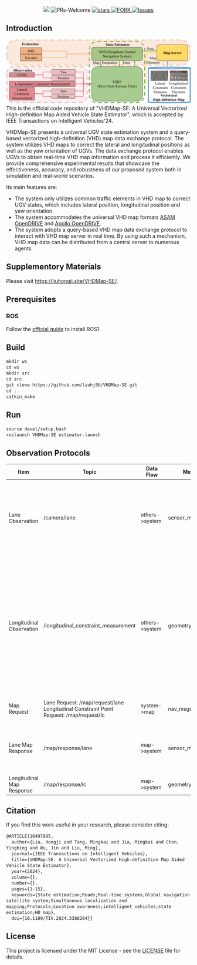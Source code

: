 <div align="center">
<a href="https://ieeexplore.ieee.org/document/10497895"><img src="https://img.shields.io/badge/paper_link-IEEE_Xplore-004088.svg"/></a>
</a>
<a ><img alt="PRs-Welcome" src="https://img.shields.io/badge/PRs-Welcome-red" /></a>
<a href="https://github.com/liuhj86/VHDMap-SE/stargazers">
<img alt="stars" src="https://img.shields.io/github/stars/liuhj86/VHDMap-SE" />
</a>
<a href="https://github.com/liuhj86/VHDMap-SE/network/members">
<img alt="FORK" src="https://img.shields.io/github/forks/liuhj86/VHDMap-SE?color=FF8000" />
</a>
<a href="https://github.com/liuhj86/VHDMap-SE/issues">
<img alt="Issues" src="https://img.shields.io/github/issues/liuhj86/VHDMap-SE?color=0088ff"/>
</a>
</div>

## Introduction
![overview](./docs/system.png)
This is the official code repository of "VHDMap-SE: A Universal Vectorized High-definition Map Aided Vehicle State Estimator", which is accepted by IEEE Transactions on Intelligent Vehicles'24.

VHDMap-SE presents a universal UGV state estimation system and a query-based vectorized high-definition (VHD) map data exchange protocol. The system utilizes VHD maps to correct the lateral and longitudinal positions as well as the yaw orientation of UGVs. The data exchange protocol enables UGVs to obtain real-time VHD map information and process it efficiently. We provide comprehensive experimental results that showcase the effectiveness, accuracy, and robustness of our proposed system both in simulation and real-world scenarios. 

Its main features are:
+ The system only utilizes common traffic elements in VHD map to correct UGV states, which includes lateral position, longitudinal position and yaw orientation. 
+ The system accommodates the universal VHD map formats [ASAM OpenDRIVE](https://www.asam.net/standards/detail/opendrive/) and [Apollo OpenDRIVE](https://github.com/ApolloAuto/apollo/tree/master).
+ The system adopts a query-based VHD map data exchange protocol to interact with VHD map server in real time. By using such a mechanism, VHD map data can be distributed from a central server to numerous agents.


<!-- <div align="center">
    <img src="./docs/crosswalk_detection.gif" alt="example">
</div> -->
<!-- <div align="center">
    <img src="./docs/longitudinal-update.gif" alt="example" width=600 height=300>
</div>
<div align="center">
    <img src="./docs/Lane_update.gif" alt="example" width=600 height=400>
</div>
<div align="center">
    <img src="./docs/GNSS_update.gif" alt="example" width=600 height=400>
</div>
<div align="center">
    <img src="./docs/Noised_GNSS_update.gif" alt="example" width=600 height=400>
</div> -->
## Supplementory Materials
Please visit https://liuhongji.site/VHDMap-SE/.

## Prerequisites
### ROS
Follow the [official guide](http://wiki.ros.org/ROS/Installation) to install ROS1.
<!-- ### Python Dependencies
```
pip install -r requirements.txt
``` -->
<!-- ### GTSAM
Follow the [official guide](https://gtsam.org/get_started/) to install GTSAM with [Python Bindings](https://github.com/borglab/gtsam/blob/develop/python/README.md). -->
<!-- ### OpenLane ROS Package
```angular2html
mkdir -p catkin_ws/src
cd catkin_ws/src
git clone https://github.com/qiaozhijian/openlane_bag.git
``` -->
## Build
```angular2html
mkdir ws
cd ws
mkdir src
cd src
git clone https://github.com/liuhj86/VHDMap-SE.git
cd ..
catkin_make
```

<!-- ## OpenLane Example
We validate the method based on the [OpenLane](https://github.com/OpenDriveLab/OpenLane) dataset. Users need to download this dataset and the rosbags we provide after preprocessing with [openlane_bag](https://github.com/qiaozhijian/openlane_bag.git).

Specifically, we use [PersFormer](https://github.com/OpenDriveLab/PersFormer_3DLane) to predict 3D lane markings and save them along with GT and calibration parameters ([Details](docs/annotation.md)). The camera coord sys (OpenLane) is x-front, y-left, z-up. 
However, you may feel confused if you want preprocess by yourself using [PersFormer](https://github.com/OpenDriveLab/PersFormer_3DLane). Because its camera coord sys is different from OpenLane (please refer to [issue 24](https://github.com/OpenDriveLab/OpenLane/issues/24).

Rosbag download link [[OneDrive]](https://hkustconnect-my.sharepoint.com/:u:/g/personal/zqiaoac_connect_ust_hk/EQxCBwl1Wc5Foq1wNOJ7ZKQBrNik0GK_qa7qEed_zrbGmQ?e=bYSYvk)[[Baidu Cloud]](https://pan.baidu.com/s/1Hrd8ashoiB4_f0B-iz6OHQ?pwd=2023)

Unzip the downloaded file and put it in the `OpenLane dataset` folder.
```angular2html
├── OpenLane
│   └── lane3d_1000
│       ├── rosbag
│       └── test
│       └── validation
│       └── training
```
Modify the `config/lane_mapping.yaml` file to change the dataset path.
```angular2html
dataset:
    name: "openlane"
    dataset_dir: "/media/qzj/Document/datasets/OpenLane/"
```
**Quick Start**
```
python examples/demo_mapping.py --cfg_file=config/lane_mapping.yaml
```
**Reproduce the results in the paper**
```
#In this step, users need to download the original [OpenLane](https://github.com/OpenDriveLab/OpenLane) dataset and merge it with our provided dataset.
cd src/MonoLaneMapping
# lane mapping and save the results
python examples/mapping_bm.py --cfg_file=config/lane_mapping.yaml
# evaluation of lane recall and precision
python examples/openlane_eval3d.py --cfg_file=config/lane_mapping.yaml
# lane association evaluation
python examples/lane_association.py --cfg_file config/lane_association.yaml --bm
```
**Toy example for curve fitting**
```
python examples/demo_curve_fitting.py
``` -->
## Run
```
source devel/setup.bash
roslaunch VHDMap-SE estimator.launch
```
## Observation Protocols
| Item   |  Topic | Data Flow| Message Type  | Description                                                      |
| ----- | -----| -----|-----|------------------------------------------------------------ |
| Lane Observation | /camera/lane | others->system | sensor_msgs::NavSatFix | 1. Distance to the left lane line: msg.position_covatiance[0]; <br>2. Inclination angle of the left lane line (rad): msg.position_covatiance[1];<br>3. Distance to the right lane line: msg.position_covatiance[2]; <br>4. Inclination angle of the left lane line (rad): msg.position_covatiance[3].|
| Longitudinal Observation | /longitudinal_constraint_measurement | others->system |geometry_msgs::PoseArray | 1. Distance of the longitudinal constraint target relative to the UGV along the X-axis direction in ENU frame: msg.poses[0].position.x; <br>2. Distance of the longitudinal constraint target relative to the UGV along the Y-axis direction in ENU frame: msg.poses[0].position.y; <br>3. Distance of the longitudinal constraint target relative to the UGV along the Z-axis direction in ENU frame (if there is Z-coordinate in map): msg.poses[0].position.z; <br>4. Distance measurement variance: msg.poses[3].position.x.|
| Map Request | Lane Request: /map/request/lane <br>Longitudinal Constraint Point Request: /map/request/lc | system->map | nav_msgs::Odometry | 1. UGV position: msg.pose.pose.position; <br>2. UGV orientation: msg.pose.pose.orientation.|
| Lane Map Response | /map/response/lane | map->system |sensor_msgs::PointCloud | 1. Points valid flag: msg.channels[0].values[0]; <br>2. Index of the separation point for the left and right lane line points: msg.channels[1].values[0]; <br>3. Lane line points: msg.points[0-size].|
| Longitudinal Map Response | /map/response/lc | map->system | geometry_msgs::PoseArray | 1. Longitudinal constraint points: msg.points[0-size].|

## Citation
If you find this work useful in your research, please consider citing:
```
@ARTICLE{10497895,
  author={Liu, Hongji and Tang, Mingkai and Jia, Mingkai and Chen, Yingbing and Wu, Jin and Liu, Ming},
  journal={IEEE Transactions on Intelligent Vehicles}, 
  title={VHDMap-SE: A Universal Vectorized High-definition Map Aided Vehicle State Estimator}, 
  year={2024},
  volume={},
  number={},
  pages={1-15},
  keywords={State estimation;Roads;Real-time systems;Global navigation satellite system;Simultaneous localization and mapping;Protocols;Location awareness;intelligent vehicles;state estimation;HD map},
  doi={10.1109/TIV.2024.3388204}}
```

## License
This project is licensed under the MIT License - see the [LICENSE](LICENSE) file for details.
